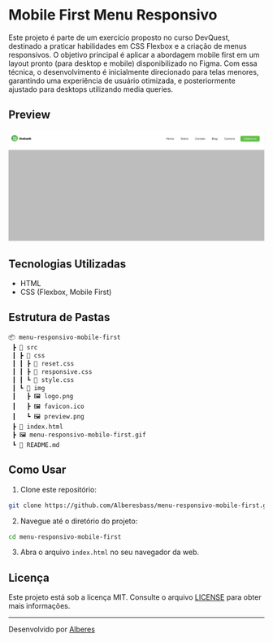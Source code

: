 # Mobile First Menu Responsivo

Este projeto é parte de um exercício proposto no curso DevQuest, destinado a praticar habilidades em CSS Flexbox e a criação de menus responsivos. O objetivo principal é aplicar a abordagem mobile first em um layout pronto (para desktop e mobile) disponibilizado no Figma. Com essa técnica, o desenvolvimento é inicialmente direcionado para telas menores, garantindo uma experiência de usuário otimizada, e posteriormente ajustado para desktops utilizando media queries.


## Preview

![Preview do Projeto](./menu-responsivo-mobile-first.gif)

## Tecnologias Utilizadas

- HTML
- CSS (Flexbox, Mobile First)

## Estrutura de Pastas

```
📦 menu-responsivo-mobile-first
 ┣ 📂 src
 ┃ ┣ 📂 css
 ┃ ┃ ┣ 📜 reset.css
 ┃ ┃ ┣ 📜 responsive.css
 ┃ ┃ ┗ 📜 style.css
 ┃ ┗ 📂 img
 ┃   ┣ 🖼️ logo.png
 ┃   ┣ 🖼️ favicon.ico
 ┃   ┗ 🖼️ preview.png
 ┣ 📜 index.html
 ┣ 🖼️ menu-responsivo-mobile-first.gif
 ┗ 📜 README.md
```

## Como Usar

1. Clone este repositório:

```bash
git clone https://github.com/Alberesbass/menu-responsivo-mobile-first.git
```

2. Navegue até o diretório do projeto:

```bash
cd menu-responsivo-mobile-first
```

3. Abra o arquivo `index.html` no seu navegador da web.

## Licença

Este projeto está sob a licença MIT. Consulte o arquivo [LICENSE](./LICENSE) para obter mais informações.

---

Desenvolvido por [Alberes](https://github.com/Alberesbass)
